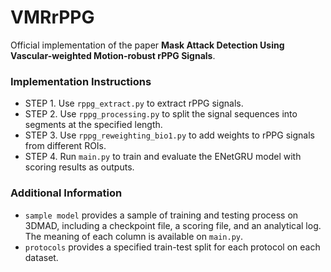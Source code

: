 # VMRrPPG

Official implementation of the paper **Mask Attack Detection Using Vascular-weighted Motion-robust rPPG Signals**.

### Implementation Instructions
- STEP 1. Use ``rppg_extract.py`` to extract rPPG signals.
- STEP 2. Use ``rppg_processing.py`` to split the signal sequences into segments at the specified length.
- STEP 3. Use ``rppg_reweighting_bio1.py`` to add weights to rPPG signals from different ROIs.
- STEP 4. Run ``main.py`` to train and evaluate the ENetGRU model with scoring results as outputs.

### Additional Information
- ``sample model`` provides a sample of training and testing process on 3DMAD, including a checkpoint file, a scoring file, and an analytical log. The meaning of each column is available on ``main.py``.
- ``protocols`` provides a specified train-test split for each protocol on each dataset.
